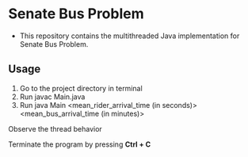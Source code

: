 # Senate Bus Problem

- This repository contains the multithreaded Java implementation for Senate Bus Problem.

## Usage

1. Go to the project directory in terminal
2. Run javac Main.java 
3. Run java Main <mean_rider_arrival_time (in seconds)> <mean_bus_arrival_time (in minutes)> 

Observe the thread behavior

Terminate the program by pressing **Ctrl + C**